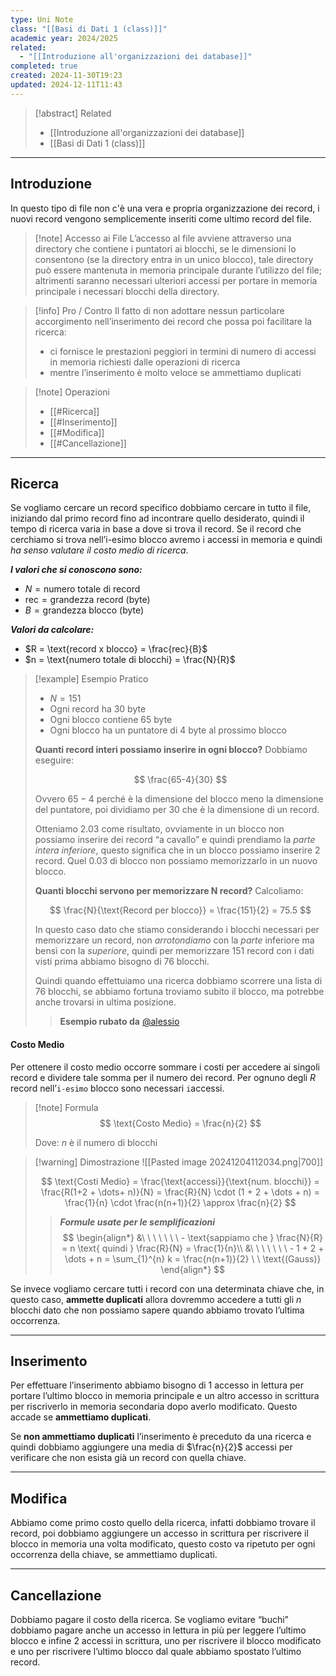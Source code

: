 ```yaml
---
type: Uni Note
class: "[[Basi di Dati 1 (class)]]"
academic year: 2024/2025
related:
  - "[[Introduzione all'organizzazioni dei database]]"
completed: true
created: 2024-11-30T19:23
updated: 2024-12-11T11:43
---
```

>[!abstract] Related
>- [[Introduzione all'organizzazioni dei database]]
>- [[Basi di Dati 1 (class)]]

---
## Introduzione

In questo tipo di file non c'è una vera e propria organizzazione dei record, i nuovi record vengono semplicemente inseriti come ultimo record del file.

>[!note] Accesso ai File
>L’accesso al file avviene attraverso una directory che contiene i puntatori ai blocchi, se le dimensioni lo consentono (se la directory entra in un unico blocco), tale directory può essere mantenuta in memoria principale durante l’utilizzo del file; altrimenti saranno necessari ulteriori accessi per portare in memoria principale i necessari blocchi della directory.

>[!info] Pro / Contro
>Il fatto di non adottare nessun particolare accorgimento nell’inserimento dei record che possa poi facilitare la ricerca:
>- ci fornisce le prestazioni peggiori in termini di numero di accessi in memoria richiesti dalle operazioni di ricerca 
>- mentre l’inserimento è molto veloce se ammettiamo duplicati

>[!note] Operazioni
>- [[#Ricerca]]
>- [[#Inserimento]]
>- [[#Modifica]]
>- [[#Cancellazione]]

---
## Ricerca

Se vogliamo cercare un record specifico dobbiamo cercare in tutto il file, iniziando dal primo record fino ad incontrare quello desiderato, quindi il tempo di ricerca varia in base a dove si trova il record. Se il record che cerchiamo si trova nell’i-esimo blocco avremo i accessi in memoria e quindi *ha senso valutare il costo medio di ricerca*.

***I valori che si conoscono sono:***
- $N = \text{numero totale di record}$
- $\text{rec} = \text{grandezza record (byte)}$
- $B = \text{grandezza blocco (byte)}$

***Valori da calcolare:***
- $R = \text{record x blocco} = \frac{rec}{B}$
- $n = \text{numero totale di blocchi} = \frac{N}{R}$

>[!example] Esempio Pratico
>- $N=151$ 
>- Ogni record ha 30 byte
>- Ogni blocco contiene 65 byte
>- Ogni blocco ha un puntatore di 4 byte al prossimo blocco
>
>**Quanti record interi possiamo inserire in ogni blocco?** Dobbiamo eseguire:
>
>$$
>\frac{65-4}{30}
>$$
>
>Ovvero $65−4$ perché è la dimensione del blocco meno la dimensione del puntatore, poi dividiamo per 30 che è la dimensione di un record.
>
>Otteniamo $2.03$ come risultato, ovviamente in un blocco non possiamo inserire dei record “a cavallo” e quindi prendiamo la *parte intera inferiore*, questo significa che in un blocco possiamo inserire 2 record. Quel 0.03 di blocco non possiamo memorizzarlo in un nuovo blocco.
>
>**Quanti blocchi servono per memorizzare N record?** Calcoliamo:
>
>$$
>\frac{N}{\text{Record per blocco}} = \frac{151}{2} = 75.5
>$$
>
>In questo caso dato che stiamo considerando i blocchi necessari per memorizzare un record, non *arrotondiamo* con la *parte* inferiore ma bensì con la *superiore*, quindi per memorizzare 151 record con i dati visti prima abbiamo bisogno di 76 blocchi.
>
>Quindi quando effettuiamo una ricerca dobbiamo scorrere una lista di 76 blocchi, se abbiamo fortuna troviamo subito il blocco, ma potrebbe anche trovarsi in ultima posizione.
>
>>**Esempio rubato da** [@alessio](https://alem1105.github.io/Quartz/Secondo-Anno/Primo-Semestre/Basi-di-Dati/BD1---Organizzazione-Fisica#file-hash)

#### Costo Medio

Per ottenere il costo medio occorre sommare i costi per accedere ai singoli record e dividere tale somma per il numero dei record. Per ognuno degli $R$ record nell’`i-esimo` blocco sono necessari `i`accessi.

>[!note] Formula
>$$
>\text{Costo Medio} = \frac{n}{2}
>$$
>
>Dove: $n$ è il numero di blocchi

>[!warning] Dimostrazione
>![[Pasted image 20241204112034.png|700]]
>
>$$
>\text{Costi Medio} = \frac{\text{accessi}}{\text{num. blocchi}} =  \frac{R(1+2 + \dots+ n)}{N} = \frac{R}{N} \cdot  (1 + 2 + \dots + n) = \frac{1}{n} \cdot  \frac{n(n+1)}{2} \approx \frac{n}{2}
>$$
>
>>***Formule usate per le semplificazioni***
>>$$
>>\begin{align*}
>>&\ \ \ \ \ \ \  - \text{sappiamo che } \frac{N}{R} = n \text{ quindi } \frac{R}{N} = \frac{1}{n}\\
>>&\ \ \ \ \ \ \  - 1 + 2 + \dots + n = \sum_{1}^{n} k = \frac{n(n+1)}{2} \ \ \text{(Gauss)}
>>\end{align*}
>>$$

Se invece vogliamo cercare tutti i record con una determinata chiave che, in questo caso, **ammette duplicati** allora dovremmo accedere a tutti gli $n$ blocchi dato che non possiamo sapere quando abbiamo trovato l’ultima occorrenza.

---
## Inserimento 

Per effettuare l’inserimento abbiamo bisogno di 1 accesso in lettura per portare l’ultimo blocco in memoria principale e un altro accesso in scrittura per riscriverlo in memoria secondaria dopo averlo modificato. Questo accade se **ammettiamo duplicati**.

Se **non ammettiamo duplicati** l’inserimento è preceduto da una ricerca e quindi dobbiamo aggiungere una media di $\frac{n}{2}$​ accessi per verificare che non esista già un record con quella chiave.

---
## Modifica

Abbiamo come primo costo quello della ricerca, infatti dobbiamo trovare il record, poi dobbiamo aggiungere un accesso in scrittura per riscrivere il blocco in memoria una volta modificato, questo costo va ripetuto per ogni occorrenza della chiave, se ammettiamo duplicati.


---
## Cancellazione

Dobbiamo pagare il costo della ricerca. Se vogliamo evitare “buchi” dobbiamo pagare anche un accesso in lettura in più per leggere l’ultimo blocco e infine 2 accessi in scrittura, uno per riscrivere il blocco modificato e uno per riscrivere l’ultimo blocco dal quale abbiamo spostato l’ultimo record.
